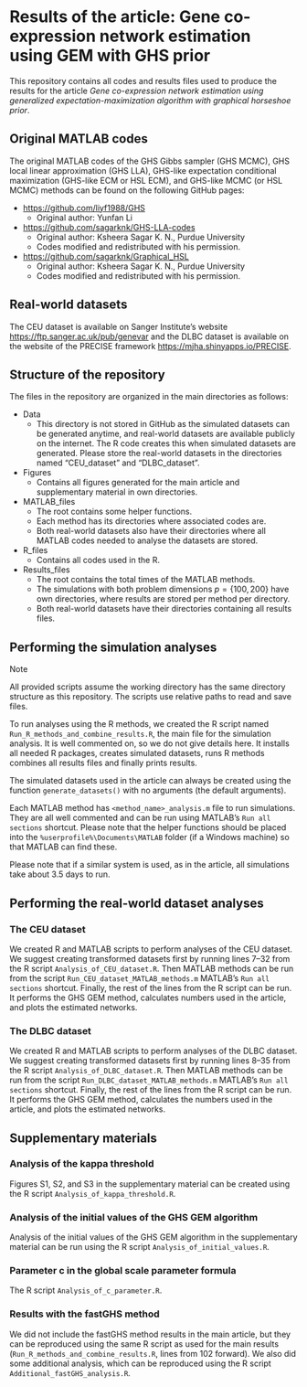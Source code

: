 
# Results of the article: Gene co-expression network estimation using GEM with GHS prior

This repository contains all codes and results files used to produce the
results for the article *Gene co-expression network estimation using
generalized expectation-maximization algorithm with graphical horseshoe
prior*.

## Original MATLAB codes

The original MATLAB codes of the GHS Gibbs sampler (GHS MCMC), GHS local
linear approximation (GHS LLA), GHS-like expectation conditional
maximization (GHS-like ECM or HSL ECM), and GHS-like MCMC (or HSL MCMC)
methods can be found on the following GitHub pages:

- <https://github.com/liyf1988/GHS>
  - Original author: Yunfan Li
- <https://github.com/sagarknk/GHS-LLA-codes>
  - Original author: Ksheera Sagar K. N., Purdue University
  - Codes modified and redistributed with his permission.
- <https://github.com/sagarknk/Graphical_HSL>
  - Original author: Ksheera Sagar K. N., Purdue University
  - Codes modified and redistributed with his permission.

## Real-world datasets

The CEU dataset is available on Sanger Institute’s website
<https://ftp.sanger.ac.uk/pub/genevar> and the DLBC dataset is available
on the website of the PRECISE framework
<https://mjha.shinyapps.io/PRECISE>.

## Structure of the repository

The files in the repository are organized in the main directories as
follows:

- Data
  - This directory is not stored in GitHub as the simulated datasets
    can be generated anytime, and real-world datasets are available
    publicly on the internet. The R code creates this when simulated
    datasets are generated. Please store the real-world datasets in the
    directories named “CEU_dataset” and “DLBC_dataset”.
- Figures
  - Contains all figures generated for the main article and
    supplementary material in own directories.
- MATLAB_files
  - The root contains some helper functions.
  - Each method has its directories where associated codes are.
  - Both real-world datasets also have their directories where all
    MATLAB codes needed to analyse the datasets are stored.
- R_files
  - Contains all codes used in the R.
- Results_files
  - The root contains the total times of the MATLAB methods.
  - The simulations with both problem dimensions $p = \{100, 200\}$ have
    own directories, where results are stored per method per directory.
  - Both real-world datasets have their directories containing all results
    files.

## Performing the simulation analyses

> [!NOTE]
> All provided scripts assume the working directory has the
> same directory structure as this repository. The scripts use relative
> paths to read and save files.

To run analyses using the R methods, we created the R script named
`Run_R_methods_and_combine_results.R`, the main file for the simulation
analysis. It is well commented on, so we do not give details here. It
installs all needed R packages, creates simulated datasets, runs R
methods combines all results files and finally prints results.

The simulated datasets used in the article can always be created using
the function `generate_datasets()` with no arguments (the default
arguments).

Each MATLAB method has `<method_name>_analysis.m` file to run
simulations. They are all well commented and can be run using MATLAB’s
`Run all sections` shortcut. Please note that the helper functions
should be placed into the `%userprofile%\Documents\MATLAB` folder (if a
Windows machine) so that MATLAB can find these.

Please note that if a similar system is used, as in the article, all
simulations take about 3.5 days to run.

## Performing the real-world dataset analyses

### The CEU dataset

We created R and MATLAB scripts to perform analyses of the CEU dataset.
We suggest creating transformed datasets first by running lines 7–32
from the R script `Analysis_of_CEU_dataset.R`. Then MATLAB methods can
be run from the script `Run_CEU_dataset_MATLAB_methods.m` MATLAB’s
`Run all sections` shortcut. Finally, the rest of the lines from the R
script can be run. It performs the GHS GEM method, calculates numbers
used in the article, and plots the estimated networks.

### The DLBC dataset

We created R and MATLAB scripts to perform analyses of the DLBC dataset.
We suggest creating transformed datasets first by running lines 8–35
from the R script `Analysis_of_DLBC_dataset.R`. Then MATLAB methods can
be run from the script `Run_DLBC_dataset_MATLAB_methods.m` MATLAB’s
`Run all sections` shortcut. Finally, the rest of the lines from the R
script can be run. It performs the GHS GEM method, calculates the
numbers used in the article, and plots the estimated networks.

## Supplementary materials

### Analysis of the kappa threshold

Figures S1, S2, and S3 in the supplementary material can be created
using the R script `Analysis_of_kappa_threshold.R`.

### Analysis of the initial values of the GHS GEM algorithm

Analysis of the initial values of the GHS GEM algorithm in the
supplementary material can be run using the R script
`Analysis_of_initial_values.R`.

### Parameter c in the global scale parameter formula

The R script `Analysis_of_c_parameter.R`.

### Results with the fastGHS method

We did not include the fastGHS method results in the main article, but
they can be reproduced using the same R script as used for the main
results (`Run_R_methods_and_combine_results.R`, lines from 102 forward).
We also did some additional analysis, which can be reproduced using the
R script `Additional_fastGHS_analysis.R`.
